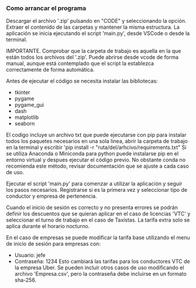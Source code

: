 ### Como arrancar el programa
Descargar el archivo '.zip' pulsando en "CODE" y seleccionando la opción. Extraer el contenido de las carpetas y mantener la misma estructura. La aplicación se inicia ejecutando el script 'main.py', desde VSCode o desde la terminal.

IMPORTANTE. Comprobar que la carpeta de trabajo es aquella en la que están todos los archivos del '.zip'. Puede abrirse desde vcode de forma manual, aunque está contemplado que el script la establezca correctamente de forma automática.

Antes de ejecutar el código se necesita instalar las bibliotecas:
- tkinter
- pygame
- pygame_gui
- dash
- matplotlib
- seaborn

El codigo incluye un archivo txt que puede ejecutarse con pip para instalar todos los paquetes necesarios en una sola linea, abrir la carpeta de trabajo en la terminal y escribir 'pip install -r "ruta/del/arhcivo/requirements.txt"
Si se utiliza Anaconda o Miniconda para python puede instalarse pip en el entorno virtual y despues ejecutar el código previo. No obstante conda no recomienda este método, revisar documentación que se ajuste a cada caso de uso.

Ejecutar el script 'main.py' para comenzar a utilizar la aplicación y seguir los pasos necesarios. Registrarse si es la primera vez y seleccionar tipo de conductor y empresa de pertenencia.

Cuando el inicio de sesión es correcto y no presenta errores se podrán definir los descuentos que se quieran aplicar en el caso de licencias 'VTC' y seleccionar el turno de trabajo en el caso de Taxistas. La tarifa extra solo se aplica durante el horario nocturno.

En el caso de empresas se puede modificar la tarifa base utilizando el menu de inicio de sesión para empresas con:
- Usuario: jefe
- Contraseña: 1234
Esto cambiará las tarifas para los conductores VTC de la empresa Uber.
Se pueden incluir otros casos de uso modificando el archivo 'Empresa.csv', pero la contraseña debe incluirse en un formato sha-256.
